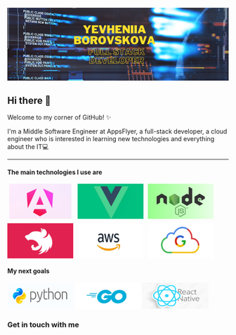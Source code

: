 [![Yevheniia Borovskova - Full Stack Developer](assets/bg_header.png)](https://www.linkedin.com/in/yevheniia-borovskova-759830212/)
## Hi there 👋

Welcome to my corner of GitHub! ✨

I'm a Middle Software Engineer at AppsFlyer, a full-stack developer, a cloud engineer who is interested in learning new technologies and everything about the IT💻

---

#### The main technologies I use are

<div style="display:flex; flex-wrap: wrap; gap: 10px;">
    <img src="assets/angular.png" alt="angular" style="width: 150px;
   height:80px; object-fit: contain;" />
     <img src="assets/vue-js.png" alt="vue-js" style="width: 150px;
   height:80px;" />
     <img src="assets/node-js.png" alt="node-js" style="width: 150px;
   height:80px;" />
     <img src="assets/nest-js.png" alt="nest-js" style="width: 150px;
   height:80px;" />
     <img src="assets/aws.png" alt="aws" style="width: 150px;
   height:80px;" />
      <img src="assets/google.png" alt="google" style="width: 150px;
   height:80px;" />
</div>

#### My next goals

 <img src="assets/python.png" alt="python" style="width: 150px;
   height:60px;" />
     <img src="assets/goland.png" alt="goland" style="width: 150px;
   height:60px;" />
     <img src="assets/react-native.png" alt="react-native" style="width: 150px;
   height:60px;" />

### Get in touch with me

<a href="https://www.linkedin.com/in/yevheniia-borovskova-759830212" target="blank">
     <img src="assets/linkedin.png" alt="linkedin" style="width: 40px;
    height: 35px; />
</a>

<!--
**Borovskova/Borovskova** is a ✨ _special_ ✨ repository because its `README.md` (this file) appears on your GitHub profile.

Here are some ideas to get you started:

- 🔭 I’m currently working on ...
- 🌱 I’m currently learning ...
- 👯 I’m looking to collaborate on ...
- 🤔 I’m looking for help with ...
- 💬 Ask me about ...
- 📫 How to reach me: ...
- 😄 Pronouns: ...
- ⚡ Fun fact: ...
-->
